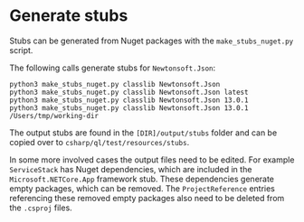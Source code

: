 # Generate stubs

Stubs can be generated from Nuget packages with the `make_stubs_nuget.py` script.

The following calls generate stubs for `Newtonsoft.Json`:

```
python3 make_stubs_nuget.py classlib Newtonsoft.Json
python3 make_stubs_nuget.py classlib Newtonsoft.Json latest
python3 make_stubs_nuget.py classlib Newtonsoft.Json 13.0.1
python3 make_stubs_nuget.py classlib Newtonsoft.Json 13.0.1 /Users/tmp/working-dir
```

The output stubs are found in the `[DIR]/output/stubs` folder and can be copied over to `csharp/ql/test/resources/stubs`.

In some more involved cases the output files need to be edited. For example `ServiceStack` has Nuget dependencies, which
are included in the `Microsoft.NETCore.App` framework stub. These dependencies generate empty packages, which can be
removed. The `ProjectReference` entries referencing these removed empty packages also need to be deleted from the
`.csproj` files.